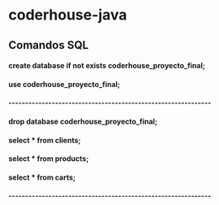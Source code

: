 # coderhouse-java

## Comandos SQL 
#### create database if not exists coderhouse_proyecto_final;
#### use coderhouse_proyecto_final;
#### -------------------------------------------------------------
#### drop database coderhouse_proyecto_final;
#### select * from clients;
#### select * from products;
#### select * from carts;
#### -------------------------------------------------------------